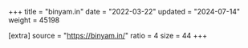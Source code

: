 +++
title = "binyam.in"
date = "2022-03-22"
updated = "2024-07-14"
weight = 45198

[extra]
source = "https://binyam.in/"
ratio = 4
size = 44
+++
